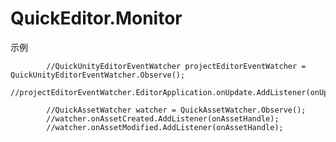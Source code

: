 # QuickEditor.Monitor

示例

            //QuickUnityEditorEventWatcher projectEditorEventWatcher = QuickUnityEditorEventWatcher.Observe();
            //projectEditorEventWatcher.EditorApplication.onUpdate.AddListener(onUpdate);

            //QuickAssetWatcher watcher = QuickAssetWatcher.Observe();
            //watcher.onAssetCreated.AddListener(onAssetHandle);
            //watcher.onAssetModified.AddListener(onAssetHandle);
